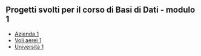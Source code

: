 ## Progetti svolti per il corso di Basi di Dati - modulo 1
- [Azienda 1](https://github.com/CasuFrost/University_notes/blob/main/Secondo%20Anno/Secondo%20Semestre/Basi%20di%20Dati%202/Esercitazioni/Azienda%201/Azienda%201.pdf)
- [Voli aerei 1](https://github.com/CasuFrost/University_notes/blob/main/Secondo%20Anno/Secondo%20Semestre/Basi%20di%20Dati%202/Esercitazioni/Voli%20aerei%201/Voli%20aerei%201.pdf)
- [Università 1](https://github.com/CasuFrost/University_notes/blob/main/Secondo%20Anno/Secondo%20Semestre/Basi%20di%20Dati%202/Esercitazioni/Universita%201/Universita%201.pdf)
